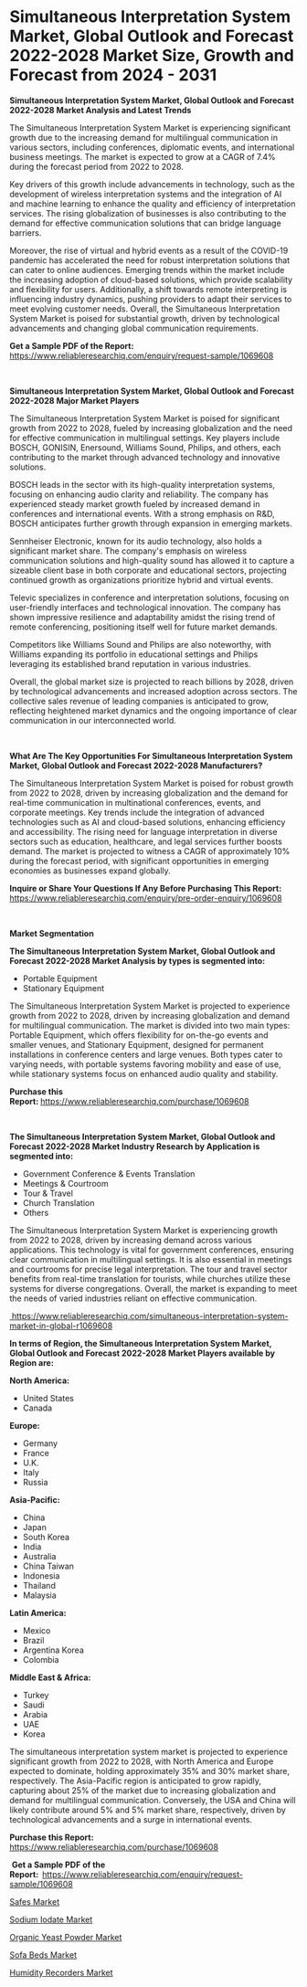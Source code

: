 <p><h1>Simultaneous Interpretation System Market, Global Outlook and Forecast 2022-2028 Market Size, Growth and Forecast from 2024 - 2031</h1></p><p><strong>Simultaneous Interpretation System Market, Global Outlook and Forecast 2022-2028 Market Analysis and Latest Trends</strong></p>
<p><p>The Simultaneous Interpretation System Market is experiencing significant growth due to the increasing demand for multilingual communication in various sectors, including conferences, diplomatic events, and international business meetings. The market is expected to grow at a CAGR of 7.4% during the forecast period from 2022 to 2028. </p><p>Key drivers of this growth include advancements in technology, such as the development of wireless interpretation systems and the integration of AI and machine learning to enhance the quality and efficiency of interpretation services. The rising globalization of businesses is also contributing to the demand for effective communication solutions that can bridge language barriers.</p><p>Moreover, the rise of virtual and hybrid events as a result of the COVID-19 pandemic has accelerated the need for robust interpretation solutions that can cater to online audiences. Emerging trends within the market include the increasing adoption of cloud-based solutions, which provide scalability and flexibility for users. Additionally, a shift towards remote interpreting is influencing industry dynamics, pushing providers to adapt their services to meet evolving customer needs. Overall, the Simultaneous Interpretation System Market is poised for substantial growth, driven by technological advancements and changing global communication requirements.</p></p>
<p><strong>Get a Sample PDF of the Report:&nbsp;</strong> <a href="https://www.reliableresearchiq.com/enquiry/request-sample/1069608">https://www.reliableresearchiq.com/enquiry/request-sample/1069608</a></p>
<p>&nbsp;</p>
<p><strong>Simultaneous Interpretation System Market, Global Outlook and Forecast 2022-2028 Major Market Players</strong></p>
<p><p>The Simultaneous Interpretation System Market is poised for significant growth from 2022 to 2028, fueled by increasing globalization and the need for effective communication in multilingual settings. Key players include BOSCH, GONISIN, Enersound, Williams Sound, Philips, and others, each contributing to the market through advanced technology and innovative solutions.</p><p>BOSCH leads in the sector with its high-quality interpretation systems, focusing on enhancing audio clarity and reliability. The company has experienced steady market growth fueled by increased demand in conferences and international events. With a strong emphasis on R&D, BOSCH anticipates further growth through expansion in emerging markets.</p><p>Sennheiser Electronic, known for its audio technology, also holds a significant market share. The company's emphasis on wireless communication solutions and high-quality sound has allowed it to capture a sizeable client base in both corporate and educational sectors, projecting continued growth as organizations prioritize hybrid and virtual events.</p><p>Televic specializes in conference and interpretation solutions, focusing on user-friendly interfaces and technological innovation. The company has shown impressive resilience and adaptability amidst the rising trend of remote conferencing, positioning itself well for future market demands.</p><p>Competitors like Williams Sound and Philips are also noteworthy, with Williams expanding its portfolio in educational settings and Philips leveraging its established brand reputation in various industries. </p><p>Overall, the global market size is projected to reach billions by 2028, driven by technological advancements and increased adoption across sectors. The collective sales revenue of leading companies is anticipated to grow, reflecting heightened market dynamics and the ongoing importance of clear communication in our interconnected world.</p></p>
<p>&nbsp;</p>
<p><strong>What Are The Key Opportunities For Simultaneous Interpretation System Market, Global Outlook and Forecast 2022-2028 Manufacturers?</strong></p>
<p><p>The Simultaneous Interpretation System Market is poised for robust growth from 2022 to 2028, driven by increasing globalization and the demand for real-time communication in multinational conferences, events, and corporate meetings. Key trends include the integration of advanced technologies such as AI and cloud-based solutions, enhancing efficiency and accessibility. The rising need for language interpretation in diverse sectors such as education, healthcare, and legal services further boosts demand. The market is projected to witness a CAGR of approximately 10% during the forecast period, with significant opportunities in emerging economies as businesses expand globally.</p></p>
<p><strong>Inquire or Share Your Questions If Any Before Purchasing This Report:</strong> <a href="https://www.reliableresearchiq.com/enquiry/pre-order-enquiry/1069608">https://www.reliableresearchiq.com/enquiry/pre-order-enquiry/1069608</a></p>
<p>&nbsp;</p>
<p><strong>Market Segmentation</strong></p>
<p><strong>The Simultaneous Interpretation System Market, Global Outlook and Forecast 2022-2028 Market Analysis by types is segmented into:</strong></p>
<p><ul><li>Portable Equipment</li><li>Stationary Equipment</li></ul></p>
<p><p>The Simultaneous Interpretation System Market is projected to experience growth from 2022 to 2028, driven by increasing globalization and demand for multilingual communication. The market is divided into two main types: Portable Equipment, which offers flexibility for on-the-go events and smaller venues, and Stationary Equipment, designed for permanent installations in conference centers and large venues. Both types cater to varying needs, with portable systems favoring mobility and ease of use, while stationary systems focus on enhanced audio quality and stability.</p></p>
<p><strong>Purchase this Report:&nbsp;</strong><a href="https://www.reliableresearchiq.com/purchase/1069608">https://www.reliableresearchiq.com/purchase/1069608</a></p>
<p>&nbsp;</p>
<p><strong>The Simultaneous Interpretation System Market, Global Outlook and Forecast 2022-2028 Market Industry Research by Application is segmented into:</strong></p>
<p><ul><li>Government Conference & Events Translation</li><li>Meetings & Courtroom</li><li>Tour & Travel</li><li>Church Translation</li><li>Others</li></ul></p>
<p><p>The Simultaneous Interpretation System Market is experiencing growth from 2022 to 2028, driven by increasing demand across various applications. This technology is vital for government conferences, ensuring clear communication in multilingual settings. It is also essential in meetings and courtrooms for precise legal interpretation. The tour and travel sector benefits from real-time translation for tourists, while churches utilize these systems for diverse congregations. Overall, the market is expanding to meet the needs of varied industries reliant on effective communication.</p></p>
<p><a href="https://www.reliableresearchiq.com/simultaneous-interpretation-system-market-in-global-r1069608">&nbsp;https://www.reliableresearchiq.com/simultaneous-interpretation-system-market-in-global-r1069608</a></p>
<p><strong>In terms of Region, the Simultaneous Interpretation System Market, Global Outlook and Forecast 2022-2028 Market Players available by Region are:</strong></p>
<p>
    <p> <strong> North America: </strong>
        <ul>
            <li>United States</li>
            <li>Canada</li>
        </ul>
        </p> 
    <p> <strong> Europe: </strong>
        <ul>
            <li>Germany</li>
            <li>France</li>
            <li>U.K.</li>
            <li>Italy</li>
            <li>Russia</li>
        </ul>
        </p> 
    <p> <strong> Asia-Pacific: </strong>
        <ul>
            <li>China</li>
            <li>Japan</li>
            <li>South Korea</li>
            <li>India</li>
            <li>Australia</li>
            <li>China Taiwan</li>
            <li>Indonesia</li>
            <li>Thailand</li>
            <li>Malaysia</li>
        </ul>
        </p> 
    <p> <strong> Latin America: </strong>
        <ul>
            <li>Mexico</li>
            <li>Brazil</li>
            <li>Argentina Korea</li>
            <li>Colombia</li>
        </ul>
        </p> 
    <p> <strong> Middle East & Africa: </strong>
        <ul>
            <li>Turkey</li>
            <li>Saudi</li>
            <li>Arabia</li>
            <li>UAE</li>
            <li>Korea</li>
        </ul>
    </p>
    </p>
<p><p>The simultaneous interpretation system market is projected to experience significant growth from 2022 to 2028, with North America and Europe expected to dominate, holding approximately 35% and 30% market share, respectively. The Asia-Pacific region is anticipated to grow rapidly, capturing about 25% of the market due to increasing globalization and demand for multilingual communication. Conversely, the USA and China will likely contribute around 5% and 5% market share, respectively, driven by technological advancements and a surge in international events.</p></p>
<p><strong>Purchase this Report: </strong><a href="https://www.reliableresearchiq.com/purchase/1069608">https://www.reliableresearchiq.com/purchase/1069608</a></p>
<p>&nbsp;<strong>Get a Sample PDF of the Report:&nbsp;&nbsp;</strong><a href="https://www.reliableresearchiq.com/enquiry/request-sample/1069608">https://www.reliableresearchiq.com/enquiry/request-sample/1069608</a></p>
<p><strong></strong></p>
<p><p><a href="https://www.linkedin.com/pulse/navigating-safes-market-expert-analysis-forecast-period-rwghc?trackingId=IhENusiVQxOFOuXsQWJZNg%3D%3D">Safes Market</a></p><p><a href="https://www.linkedin.com/pulse/sodium-iodate-market-essentials-key-players-demand-drivers-rku3e?trackingId=f6PVkmO4QuyfoMSUG55RPw%3D%3D">Sodium Iodate Market</a></p><p><a href="https://www.linkedin.com/pulse/organic-yeast-powder-market-size-share-competitive-landscape-ggade?trackingId=vVtzoIk1QWyIunwazncoQA%3D%3D">Organic Yeast Powder Market</a></p><p><a href="https://www.linkedin.com/pulse/sofa-beds-market-report-product-type-single-seatermulti-seater-vufdf?trackingId=xAf1eol2RVW7Pk4NjwwTxg%3D%3D">Sofa Beds Market</a></p><p><a href="https://www.linkedin.com/pulse/mapping-humidity-recorders-market-trends-challenges-breakthroughs-whc2c?trackingId=30sVy11qQ2%2B7xNlt17uyJA%3D%3D">Humidity Recorders Market</a></p></p>